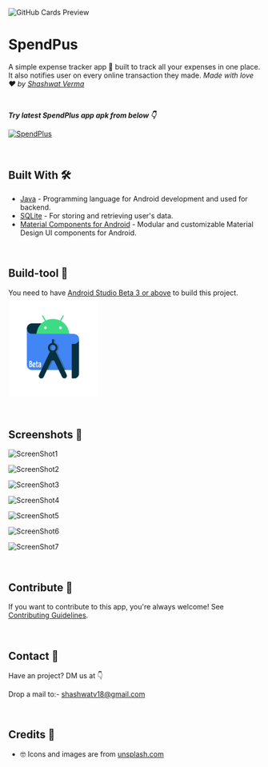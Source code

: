 ![GitHub Cards Preview](https://github.com/shashwat-verma18/SpendPlus/blob/main/Screenshots/InShot_20221112_235258990.jpg)

# SpendPus
A simple expense tracker app 📱 built to track all your expenses in one place. It also notifies user on every online transaction they made. *Made with love ❤️ by [Shashwat Verma](https://github.com/shashwat-verma18)*

<br />

***Try latest SpendPlus app apk from below 👇***

[![SpendPlus](https://img.shields.io/badge/SpendPlus-APK-black.svg?style=for-the-badge&logo=android)](https://github.com/shashwat-verma18/SpendPlus/blob/main/app/release/SpendPlus.apk)

<br />

## Built With 🛠
- [Java](https://docs.oracle.com/en/java/) - Programming language for Android development and used for backend.
- [SQLite](https://www.sqlite.org/docs.html) - For storing and retrieving user's data.
- [Material Components for Android](https://github.com/material-components/material-components-android) - Modular and customizable Material Design UI components for Android.

<br />

## Build-tool 🧰
You need to have [Android Studio Beta 3 or above](https://developer.android.com/studio/preview) to build this project.
<br>
<img src="./beta_android.png" height="200" alt="Beta-studio"/>

<br>

## Screenshots 📸

![ScreenShot1](https://github.com/shashwat-verma18/SpendPlus/blob/main/Screenshots/Pixel%20True%20Mockup%20(1).png)

![ScreenShot2](https://github.com/shashwat-verma18/SpendPlus/blob/main/Screenshots/Pixel%20True%20Mockup%20(2).png)

![ScreenShot3](https://github.com/shashwat-verma18/SpendPlus/blob/main/Screenshots/Pixel%20True%20Mockup%20(3).png)

![ScreenShot4](https://github.com/shashwat-verma18/SpendPlus/blob/main/Screenshots/Pixel%20True%20Mockup%20(5).png)

![ScreenShot5](https://github.com/shashwat-verma18/SpendPlus/blob/main/Screenshots/Pixel%20True%20Mockup%20(6).png)

![ScreenShot6](https://github.com/shashwat-verma18/SpendPlus/blob/main/Screenshots/Pixel%20True%20Mockup.png)

![ScreenShot7](https://github.com/shashwat-verma18/SpendPlus/blob/main/Screenshots/Pixel%20True%20Mockup%20(4).png)

<br>

## Contribute 🤝
If you want to contribute to this app, you're always welcome!
See [Contributing Guidelines](https://github.com/shashwat-verma18/Shashwat/Contribution.md). 

<br>

## Contact 📩
Have an project? DM us at 👇

Drop a mail to:- shashwatv18@gmail.com

<br>

## Credits 🤗

- 🤓 Icons and images are from [unsplash.com](https://unsplash.com) 
